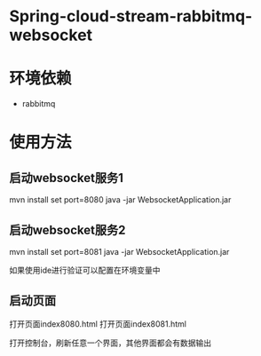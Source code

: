 # Spring-cloud-stream-rabbitmq-websocket
# 环境依赖
- rabbitmq

# 使用方法
## 启动websocket服务1
mvn install
set port=8080 
java -jar WebsocketApplication.jar

## 启动websocket服务2
mvn install
set port=8081 
java -jar WebsocketApplication.jar

如果使用ide进行验证可以配置在环境变量中
## 启动页面
打开页面index8080.html
打开页面index8081.html

打开控制台，刷新任意一个界面，其他界面都会有数据输出